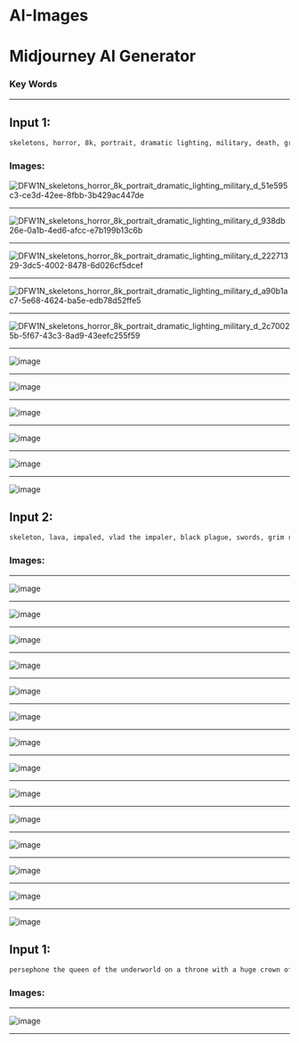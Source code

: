 # AI-Images

# Midjourney AI Generator

### Key Words

---

## Input 1:

```bash
skeletons, horror, 8k, portrait, dramatic lighting, military, death, grim reaper pulling out a soul out of a human, evil, hyper realistic, dark, lava, medieval, black plague
```

### Images:

![DFW1N_skeletons_horror_8k_portrait_dramatic_lighting_military_d_51e595c3-ce3d-42ee-8fbb-3b429ac447de](https://user-images.githubusercontent.com/45083490/188143068-ca7f4109-b6b7-40a0-b93f-258c1dbabe5c.png)

---

![DFW1N_skeletons_horror_8k_portrait_dramatic_lighting_military_d_938db26e-0a1b-4ed6-afcc-e7b199b13c6b](https://user-images.githubusercontent.com/45083490/188143109-12a902d2-4421-48db-b925-01f4a8c41923.png)

---

![DFW1N_skeletons_horror_8k_portrait_dramatic_lighting_military_d_22271329-3dc5-4002-8478-6d026cf5dcef](https://user-images.githubusercontent.com/45083490/188143137-83ad2f5a-24f4-45e8-92f4-2d39f968762c.png)

---

![DFW1N_skeletons_horror_8k_portrait_dramatic_lighting_military_d_a90b1ac7-5e68-4624-ba5e-edb78d52ffe5](https://user-images.githubusercontent.com/45083490/188143159-62a0b015-c146-475a-ba3c-95ed6a593618.png)

---

![DFW1N_skeletons_horror_8k_portrait_dramatic_lighting_military_d_2c70025b-5f67-43c3-8ad9-43eefc255f59](https://user-images.githubusercontent.com/45083490/188143170-db3b0ea9-012a-437f-8321-fd3cd535775f.png)

---

![image](https://user-images.githubusercontent.com/45083490/188150877-6e8de43b-6a58-40f6-a7e8-681e50e45dfd.png)

---

![image](https://user-images.githubusercontent.com/45083490/188151025-f8f1762f-a3cd-4caa-91fd-770cbabd293b.png)

---

![image](https://user-images.githubusercontent.com/45083490/188151226-8fb95ea0-ee94-4d5b-8921-2c59d43d134f.png)

---

![image](https://user-images.githubusercontent.com/45083490/188151272-8fe53934-44dc-4c3f-b9cc-7d65bd72f871.png)

---

![image](https://user-images.githubusercontent.com/45083490/188151408-8c17dbc1-798b-4481-9141-483a83587a8b.png)

---

![image](https://user-images.githubusercontent.com/45083490/188151691-81ed8c14-e1c5-4fdd-8c9b-c33e58db409f.png)


## Input 2:

```bash
skeleton, lava, impaled, vlad the impaler, black plague, swords, grim reaper, dark, horror, 8k, hyper realistic, photorealistic, HDR, UHD, death, red, black, Medieval, destroyed medieval buildings, cinematic lighting, darkness, HD details, cinematic, volumetric lighting, nineteeth century painting, underworld, devil
```

### Images:

---

![image](https://user-images.githubusercontent.com/45083490/188146343-437869d3-e8a9-44a2-a541-af7f2e1f32d3.png)


---

![image](https://user-images.githubusercontent.com/45083490/188144361-f0e66253-b45d-4bd8-80fa-92cb72c57251.png)


---

![image](https://user-images.githubusercontent.com/45083490/188144895-02d376e6-02da-4721-9db4-30559a5f7e5b.png)

---

![image](https://user-images.githubusercontent.com/45083490/188145200-653679e4-0100-4f25-8d0d-d27bf769191c.png)

---

![image](https://user-images.githubusercontent.com/45083490/188145987-decb0c25-cca6-4ec1-a36a-14853dfe477b.png)

---

![image](https://user-images.githubusercontent.com/45083490/188146641-6bae17bd-e430-4a2d-b5ed-7adc3c7d744b.png)

---

![image](https://user-images.githubusercontent.com/45083490/188146727-78d84265-27f1-489e-a529-00092da45a46.png)

---

![image](https://user-images.githubusercontent.com/45083490/188147403-8c4e0fbb-3236-4a9a-94a5-823dcfa981c5.png)

---

![image](https://user-images.githubusercontent.com/45083490/188147510-d6cca6a9-e9ba-43ad-a583-e83a2c9de64f.png)

---

![image](https://user-images.githubusercontent.com/45083490/188148110-07170ef6-dce6-4817-b3e6-c13fe3e25d54.png)

---

![image](https://user-images.githubusercontent.com/45083490/188148536-c279ea4b-37fb-44ef-9f51-24064e20307c.png)

---

![image](https://user-images.githubusercontent.com/45083490/188149028-39ac8fae-52ec-489f-b37c-accdda749093.png)

---

![image](https://user-images.githubusercontent.com/45083490/188149307-0056bd7e-c8f5-4d57-9526-89006367833e.png)

---

![image](https://user-images.githubusercontent.com/45083490/188149322-e6508d81-33c7-4ef7-9c6e-a24fa94f8e5c.png)



## Input 1:

```bash
persephone the queen of the underworld on a throne with a huge crown of branches and fallen leaves, autumn, darkness, full scale, in the style of prepraphaelites, John William Waterhouse, symbolic, beautiful, HD details, cinematic, atmosphericl lighting, volumetric lighting, nineteenth century painting, photorealistic, vogue cover, elegant, 8k
```

### Images:

---

![image](https://user-images.githubusercontent.com/45083490/188150739-1e8131bc-3c73-4153-93c5-1dbabd3ac131.png)

---
